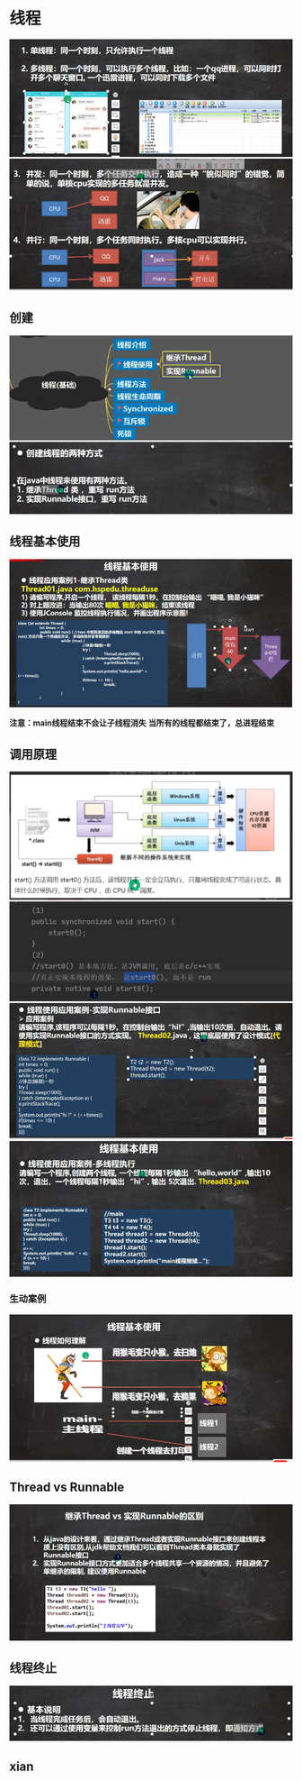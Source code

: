 # 线程
![输入图片说明](/imgs/2024-07-20/QUDf60ZsZ50JczHh.png)
![输入图片说明](/imgs/2024-07-20/immG6YzZIfaPzJUN.png)

## 创建
![输入图片说明](/imgs/2024-07-20/uy8tuM6ZY32dllxU.png)
![输入图片说明](/imgs/2024-07-20/ceQCCuzBdTiuKwhV.png)

## 线程基本使用
![输入图片说明](/imgs/2024-07-20/LvKnwLrpeY22mjQh.png)

**注意：main线程结束不会让子线程消失**
**当所有的线程都结束了，总进程结束**

## 调用原理
![输入图片说明](/imgs/2024-07-20/WicF8FfnyBRdHgtv.png)
![输入图片说明](/imgs/2024-07-20/61QDs8rPkXfz9o1o.png)
![输入图片说明](/imgs/2024-07-22/LTMXgf7269jpBoAj.png)
![输入图片说明](/imgs/2024-07-22/CQHA3BSpLgPUA9lV.png)

### 生动案例
![输入图片说明](/imgs/2024-07-22/yhdUWmF64rywcT4S.png)

## Thread vs Runnable
![输入图片说明](/imgs/2024-07-22/0vcpTrk2jT5AtigW.png)

## 线程终止
![输入图片说明](/imgs/2024-07-22/APl1F6K7i4iwAMSd.png)

## xian
<!--stackedit_data:
eyJoaXN0b3J5IjpbMTY3NjUxNTYxNCwxNzgxMjY1NTIsLTg4Mj
cxODIzMiwtNjcwNTYxMjExLC0xNjM0MTI4NzQyLDc5ODc0Njkx
Niw2NzMyMTA0MjZdfQ==
-->